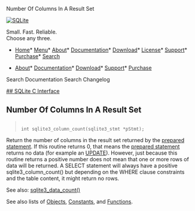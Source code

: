 




Number Of Columns In A Result Set




[![SQLite](../images/sqlite370_banner.gif)](../index.html)


Small. Fast. Reliable.  
Choose any three.


* [Home](../index.html)* [Menu](javascript:void(0))* [About](../about.html)* [Documentation](../docs.html)* [Download](../download.html)* [License](../copyright.html)* [Support](../support.html)* [Purchase](../prosupport.html)* [Search](javascript:void(0))




* [About](../about.html)* [Documentation](../docs.html)* [Download](../download.html)* [Support](../support.html)* [Purchase](../prosupport.html)






Search Documentation
Search Changelog









[## SQLite C Interface](../c3ref/intro.html)
## Number Of Columns In A Result Set




> ```
> 
> int sqlite3_column_count(sqlite3_stmt *pStmt);
> 
> ```



Return the number of columns in the result set returned by the
[prepared statement](../c3ref/stmt.html). If this routine returns 0, that means the
[prepared statement](../c3ref/stmt.html) returns no data (for example an [UPDATE](../lang_update.html)).
However, just because this routine returns a positive number does not
mean that one or more rows of data will be returned. A SELECT statement
will always have a positive sqlite3\_column\_count() but depending on the
WHERE clause constraints and the table content, it might return no rows.


See also: [sqlite3\_data\_count()](../c3ref/data_count.html)


See also lists of
 [Objects](../c3ref/objlist.html),
 [Constants](../c3ref/constlist.html), and
 [Functions](../c3ref/funclist.html).


